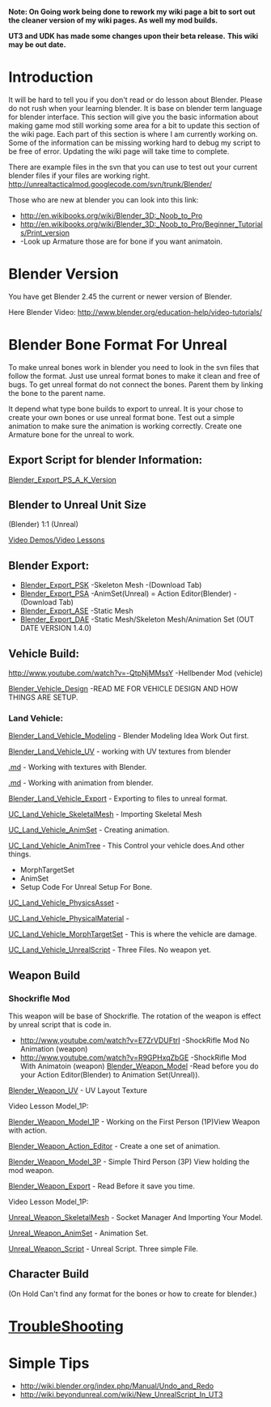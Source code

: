 **Note: On Going work being done to rework my wiki page a bit to sort out the cleaner version of my wiki pages. As well my mod builds.**

**UT3 and UDK has made some changes upon their beta release.**
**This wiki may be out date.**

# Introduction #
It will be hard to tell you if you don't read or do lesson about Blender. Please do not rush when your learning blender. It is base on blender term language for blender interface. This section will give you the basic information about making game mod still working some area for a bit to update this section of the wiki page. Each part of this section is where I am currently working on. Some of the information can be missing working hard to debug my script to be free of error. Updating the wiki page will take time to complete.

There are example files in the svn that you can use to test out your current blender files if your files are working right.
http://unrealtacticalmod.googlecode.com/svn/trunk/Blender/

Those who are new at blender you can look into this link:
  * http://en.wikibooks.org/wiki/Blender_3D:_Noob_to_Pro
  * http://en.wikibooks.org/wiki/Blender_3D:_Noob_to_Pro/Beginner_Tutorials/Print_version
  * -Look up Armature those are for bone if you want animatoin.

# Blender Version #
You have get Blender 2.45 the current or newer version of Blender.

Here Blender Video:
http://www.blender.org/education-help/video-tutorials/

# Blender Bone Format For Unreal #
To make unreal bones work in blender you need to look in the svn files that follow the format. Just use unreal format bones to make it clean and free of bugs. To get unreal format do not connect the bones. Parent them by linking the bone to the parent name.

It depend what type bone builds to export to unreal. It is your chose to create your own bones or use unreal format bone. Test out a simple animation to make sure the animation is working correctly. Create one Armature bone for the unreal to work.

## Export Script for blender Information: ##
[Blender\_Export\_PS\_A\_K\_Version](Blender_Export_PS_A_K_Version.md)

## Blender to Unreal Unit Size ##
(Blender) 1:1 (Unreal)

[Video Demos/Video Lessons](Video_Tutorial_Lesson.md)

## Blender Export: ##
  * [Blender\_Export\_PSK](Blender_Export_PSK.md) -Skeleton Mesh -(Download Tab)
  * [Blender\_Export\_PSA](Blender_Export_PSA.md) -AnimSet(Unreal) = Action Editor(Blender) -(Download Tab)
  * [Blender\_Export\_ASE](Blender_Export_ASE.md) -Static Mesh
  * [Blender\_Export\_DAE](Blender_Export_DAE.md) -Static Mesh/Skeleton Mesh/Animation Set (OUT DATE VERSION 1.4.0)

## Vehicle Build: ##
http://www.youtube.com/watch?v=-QtpNjMMssY -Hellbender Mod (vehicle)

[Blender\_Vehicle\_Design](Blender_Vehicle_Design.md) -READ ME FOR VEHICLE DESIGN AND HOW THINGS ARE SETUP.

### Land Vehicle: ###
[Blender\_Land\_Vehicle\_Modeling](Blender_Land_Vehicle_Modeling.md) - Blender Modeling Idea Work Out first.

[Blender\_Land\_Vehicle\_UV](Blender_Land_Vehicle_UV.md) - working with UV textures from blender

[.md](.md) - Working with textures with Blender.

[.md](.md) - Working with animation from blender.

[Blender\_Land\_Vehicle\_Export](Blender_Land_Vehicle_Export.md) - Exporting to files to unreal format.

[UC\_Land\_Vehicle\_SkeletalMesh](UC_Land_Vehicle_SkeletalMesh.md) - Importing Skeletal Mesh

[UC\_Land\_Vehicle\_AnimSet](UC_Land_Vehicle_AnimSet.md) - Creating animation.

[UC\_Land\_Vehicle\_AnimTree](UC_Land_Vehicle_AnimTree.md) - This Control your vehicle does.And other things.
  * MorphTargetSet
  * AnimSet
  * Setup Code For Unreal Setup For Bone.

[UC\_Land\_Vehicle\_PhysicsAsset](UC_Land_Vehicle_PhysicsAsset.md) -

[UC\_Land\_Vehicle\_PhysicalMaterial](UC_Land_Vehicle_PhysicalMaterial.md) -

[UC\_Land\_Vehicle\_MorphTargetSet](UC_Land_Vehicle_MorphTargetSet.md) - This is where the vehicle are damage.

[UC\_Land\_Vehicle\_UnrealScript](UC_Land_Vehicle_UnrealScript.md) - Three Files. No weapon yet.

## Weapon Build ##
### Shockrifle Mod ###
This weapon will be base of Shockrifle. The rotation of the weapon is effect by unreal script that is code in.

  * http://www.youtube.com/watch?v=E7ZrVDUFtrI -ShockRifle Mod No Animation (weapon)
  * http://www.youtube.com/watch?v=R9GPHxqZbGE -ShockRifle Mod With Animatoin (weapon)
[Blender\_Weapon\_Model](Blender_Weapon_Model.md) -Read before you do your Action Editor(Blender) to Animation Set(Unreal)).

[Blender\_Weapon\_UV](Blender_Weapon_UV.md) - UV Layout Texture

Video Lesson Model\_1P:

[Blender\_Weapon\_Model\_1P](Blender_Weapon_Model_1P.md) - Working on the First Person (1P)View Weapon with action.

[Blender\_Weapon\_Action\_Editor](Blender_Weapon_Action_Editor.md) - Create a one set of animation.

[Blender\_Weapon\_Model\_3P](Blender_Weapon_Model_3P.md) - Simple Third Person (3P) View holding the mod weapon.

[Blender\_Weapon\_Export](Blender_Weapon_Export.md) - Read Before it save you time.

Video Lesson Model\_1P:

[Unreal\_Weapon\_SkeletalMesh](Unreal_Weapon_SkeletalMesh.md) - Socket Manager And Importing Your Model.

[Unreal\_Weapon\_AnimSet](Unreal_Weapon_AnimSet.md) - Animation Set.

[Unreal\_Weapon\_Script](Unreal_Weapon_Script.md) - Unreal Script. Three simple File.

## Character Build ##
(On Hold Can't find any format for the bones or how to create for blender.)

# [TroubleShooting](TroubleShooting.md) #

# Simple Tips #
  * http://wiki.blender.org/index.php/Manual/Undo_and_Redo
  * http://wiki.beyondunreal.com/wiki/New_UnrealScript_In_UT3